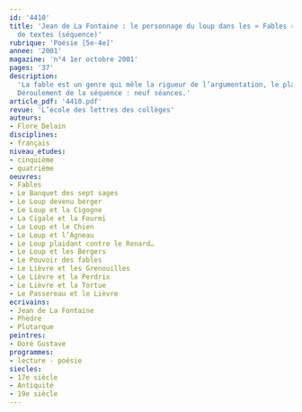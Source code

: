 ```yaml
---
id: '4410'
title: 'Jean de La Fontaine : le personnage du loup dans les « Fables ». Groupement
  de textes (séquence)'
rubrique: 'Poésie [5e-4e]'
annee: '2001'
magazine: 'n°4 1er octobre 2001'
pages: '37'
description: 
  'La fable est un genre qui mêle la rigueur de l’argumentation, le plaisir du récit et la concision de la morale. Le personnage du loup, animal cruel qui défie la morale, est un révélateur puissant des passions humaines et sa rhétorique est inexorable. Cette séquence présente un aspect du XVIIe siècle, confronte les élèves à l’argumentation et fait une large part à l’oral. La composante satirique et critique des fables est, de plus, un moyen d’approche des textes satiriques du XVIIIe siècle. Enfin, l’analyse des composantes classiques de la poésie permettra, au cours de l’année scolaire, d’aborder la poésie du XIXe siècle.
  Déroulement de la séquence : neuf séances.'
article_pdf: '4410.pdf'
revue: 'L’école des lettres des collèges'
auteurs:
- Flore Delain
disciplines:
- français
niveau_etudes:
- cinquième
- quatrième
oeuvres:
- Fables
- Le Banquet des sept sages
- Le Loup devenu berger
- Le Loup et la Cigogne
- La Cigale et la Fourmi
- Le Loup et le Chien
- Le Loup et l’Agneau
- Le Loup plaidant contre le Renard…
- Le Loup et les Bergers
- Le Pouvoir des fables
- Le Lièvre et les Grenouilles
- Le Lièvre et la Perdrix
- Le Lièvre et la Tortue
- Le Passereau et le Lièvre
ecrivains:
- Jean de La Fontaine
- Phèdre
- Plutarque
peintres:
- Doré Gustave
programmes:
- lecture - poésie
siecles:
- 17e siècle
- Antiquité
- 19e siècle
---
```

